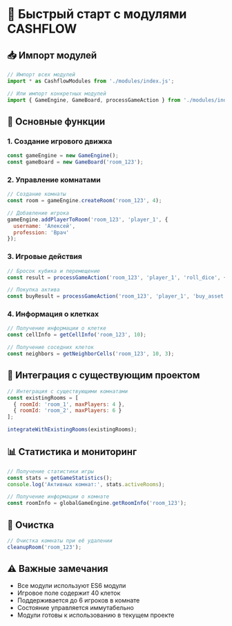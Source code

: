 # 🚀 Быстрый старт с модулями CASHFLOW

## 📥 Импорт модулей

```javascript
// Импорт всех модулей
import * as CashflowModules from './modules/index.js';

// Или импорт конкретных модулей
import { GameEngine, GameBoard, processGameAction } from './modules/index.js';
```

## 🎯 Основные функции

### 1. Создание игрового движка
```javascript
const gameEngine = new GameEngine();
const gameBoard = new GameBoard('room_123');
```

### 2. Управление комнатами
```javascript
// Создание комнаты
const room = gameEngine.createRoom('room_123', 4);

// Добавление игрока
gameEngine.addPlayerToRoom('room_123', 'player_1', {
  username: 'Алексей',
  profession: 'Врач'
});
```

### 3. Игровые действия
```javascript
// Бросок кубика и перемещение
const result = processGameAction('room_123', 'player_1', 'roll_dice', { steps: 5 });

// Покупка актива
const buyResult = processGameAction('room_123', 'player_1', 'buy_asset', { asset: 'business' });
```

### 4. Информация о клетках
```javascript
// Получение информации о клетке
const cellInfo = getCellInfo('room_123', 10);

// Получение соседних клеток
const neighbors = getNeighborCells('room_123', 10, 3);
```

## 🔧 Интеграция с существующим проектом

```javascript
// Интеграция с существующими комнатами
const existingRooms = [
  { roomId: 'room_1', maxPlayers: 4 },
  { roomId: 'room_2', maxPlayers: 6 }
];

integrateWithExistingRooms(existingRooms);
```

## 📊 Статистика и мониторинг

```javascript
// Получение статистики игры
const stats = getGameStatistics();
console.log('Активных комнат:', stats.activeRooms);

// Получение информации о комнате
const roomInfo = globalGameEngine.getRoomInfo('room_123');
```

## 🧹 Очистка

```javascript
// Очистка комнаты при её удалении
cleanupRoom('room_123');
```

## ⚠️ Важные замечания

- Все модули используют ES6 модули
- Игровое поле содержит 40 клеток
- Поддерживается до 6 игроков в комнате
- Состояние управляется иммутабельно
- Модули готовы к использованию в текущем проекте
